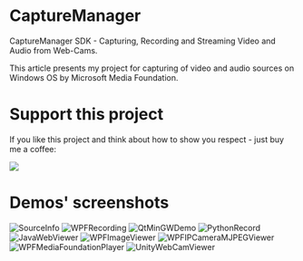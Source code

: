 # CaptureManager
CaptureManager SDK - Capturing, Recording and Streaming Video and Audio from Web-Cams.

This article presents my project for capturing of video and audio sources on Windows OS by Microsoft Media Foundation.


# Support this project
If you like this project and think about how to show you respect - just buy me a coffee:

<a href="https://www.buymeacoffee.com/capturemanager" target="_blank"><img src="https://img.buymeacoffee.com/button-api/?text=Capture Manager SDK&emoji=&slug=capturemanager&button_colour=5F7FFF&font_colour=ffffff&font_family=Cookie&outline_colour=000000&coffee_colour=FFDD00"></a>

# Demos' screenshots
![SourceInfo](https://www.codeproject.com/KB/Articles/1017223/SourceInfo.png "SourceInfo") ![WPFRecording](https://www.codeproject.com/KB/Articles/1017223/WPFRecording.png "WPFRecording")  ![QtMinGWDemo](https://www.codeproject.com/KB/Articles/1017223/QtWidget.png "QtMinGWDemo")  ![PythonRecord](https://www.codeproject.com/KB/Articles/1017223/PythonRecord.png "PythonRecord") ![JavaWebViewer](https://www.codeproject.com/KB/Articles/1017223/CaptureManagerSDKJavaxDemoWebViewer.png "Java Web Viewer") 
 ![WPFImageViewer](https://www.codeproject.com/KB/Articles/1017223/WPFImageViewer.png "WPFImageViewer") ![WPFIPCameraMJPEGViewer](https://www.codeproject.com/KB/Articles/1017223/WPFMultiSourceViewer.png "WPFIPCameraMJPEGViewer") ![WPFMediaFoundationPlayer](https://www.codeproject.com/KB/Articles/1017223/WPFMediaFoundationPlayer_2.png "WPFMediaFoundationPlayer") ![UnityWebCamViewer](https://www.codeproject.com/KB/Articles/1017223/UnityWebCamViewer.png "UnityWebCamViewer")  
